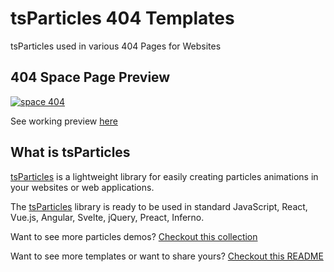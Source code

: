 # tsParticles 404 Templates

tsParticles used in various 404 Pages for Websites

## 404 Space Page Preview

[![space 404](https://raw.githubusercontent.com/tsparticles/404-templates/main/__screenshots/space.png?raw=true)](https://tsparticles.github.io/404-templates/space/404.html)

See working preview [here](https://tsparticles.github.io/404-templates/space/404.html)

## What is tsParticles

[tsParticles](https://github.com/matteobruni/tsparticles) is a lightweight library for easily creating particles animations in your websites or web applications.

The [tsParticles](https://github.com/matteobruni/tsparticles) library is ready to be used in standard JavaScript, React, Vue.js, Angular, Svelte, jQuery, Preact, Inferno.

Want to see more particles demos? [Checkout this collection](https://codepen.io/collection/DPOage)

Want to see more templates or want to share yours? [Checkout this README](https://github.com/tsparticles/templates)
